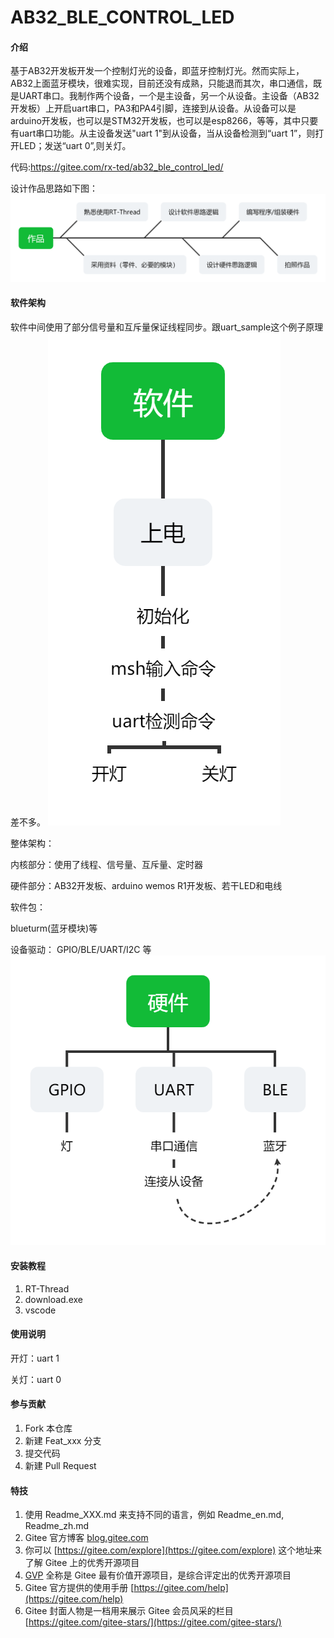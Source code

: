 # AB32_BLE_CONTROL_LED

#### 介绍

基于AB32开发板开发一个控制灯光的设备，即蓝牙控制灯光。然而实际上，AB32上面蓝牙模块，很难实现，目前还没有成熟，只能退而其次，串口通信，既是UART串口。我制作两个设备，一个是主设备，另一个从设备。主设备（AB32开发板）上开启uart串口，PA3和PA4引脚，连接到从设备。从设备可以是arduino开发板，也可以是STM32开发板，也可以是esp8266，等等，其中只要有uart串口功能。从主设备发送"uart 1"到从设备，当从设备检测到“uart 1”，则打开LED；发送“uart 0”,则关灯。 

代码:https://gitee.com/rx-ted/ab32_ble_control_led/ 

设计作品思路如下图：
![输入图片说明](img/%E4%BD%9C%E5%93%81.png)

#### 软件架构

软件中间使用了部分信号量和互斥量保证线程同步。跟uart_sample这个例子原理差不多。
![输入图片说明](img/%E8%BD%AF%E4%BB%B6.png)

整体架构：

内核部分：使用了线程、信号量、互斥量、定时器 

硬件部分：AB32开发板、arduino wemos R1开发板、若干LED和电线 

软件包：

blueturm(蓝牙模块)等 

设备驱动：
GPIO/BLE/UART/I2C 等
![输入图片说明](img/%E7%A1%AC%E4%BB%B6.png)



#### 安装教程

1.  RT-Thread
2.  download.exe
3.  vscode

#### 使用说明

开灯：uart 1  

关灯：uart 0


#### 参与贡献

1.  Fork 本仓库
2.  新建 Feat_xxx 分支
3.  提交代码
4.  新建 Pull Request


#### 特技

1.  使用 Readme\_XXX.md 来支持不同的语言，例如 Readme\_en.md, Readme\_zh.md
2.  Gitee 官方博客 [blog.gitee.com](https://blog.gitee.com)
3.  你可以 [https://gitee.com/explore](https://gitee.com/explore) 这个地址来了解 Gitee 上的优秀开源项目
4.  [GVP](https://gitee.com/gvp) 全称是 Gitee 最有价值开源项目，是综合评定出的优秀开源项目
5.  Gitee 官方提供的使用手册 [https://gitee.com/help](https://gitee.com/help)
6.  Gitee 封面人物是一档用来展示 Gitee 会员风采的栏目 [https://gitee.com/gitee-stars/](https://gitee.com/gitee-stars/)
